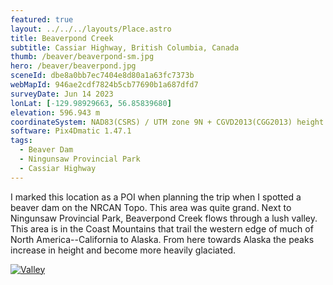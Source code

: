 ```yaml
---
featured: true
layout: ../../../layouts/Place.astro
title: Beaverpond Creek
subtitle: Cassiar Highway, British Columbia, Canada
thumb: /beaver/beaverpond-sm.jpg
hero: /beaver/beaverpond.jpg
sceneId: dbe8a0bb7ec7404e8d80a1a63fc7373b
webMapId: 946ae2cdf7824b5cb77690b1a687dfd7
surveyDate: Jun 14 2023
lonLat: [-129.98929663, 56.85839680]
elevation: 596.943 m
coordinateSystem: NAD83(CSRS) / UTM zone 9N + CGVD2013(CGG2013) height
software: Pix4Dmatic 1.47.1
tags:
  - Beaver Dam
  - Ningunsaw Provincial Park
  - Cassiar Highway
---
```


I marked this location as a POI when planning the trip when I spotted a beaver dam on the NRCAN Topo. This area was quite grand. Next to Ningunsaw Provincial Park, Beaverpond Creek flows through a lush valley. This area is in the Coast Mountains that trail the western edge of much of North America--California to Alaska. From here towards Alaska the peaks increase in height and become more heavily glaciated.

[![Valley](/beaver/valley.jpg)](/beaver/valley.jpg)
